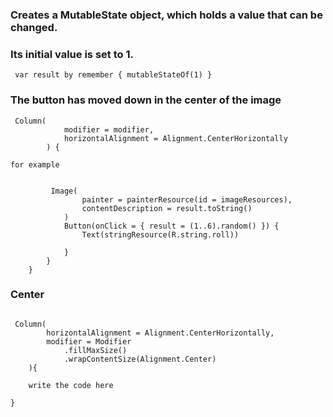 ### Creates a MutableState object, which holds a value that can be changed.
 ### Its initial value is set to 1.


````
 var result by remember { mutableStateOf(1) }

````
### The button has moved down in the center of the image

````
 Column(
            modifier = modifier,
            horizontalAlignment = Alignment.CenterHorizontally
        ) {

for example


         Image(
                painter = painterResource(id = imageResources),
                contentDescription = result.toString()
            )
            Button(onClick = { result = (1..6).random() }) {
                Text(stringResource(R.string.roll))

            }
        }
    }
````
### Center

````

 Column(
        horizontalAlignment = Alignment.CenterHorizontally,
        modifier = Modifier
            .fillMaxSize()
            .wrapContentSize(Alignment.Center)
    ){

    write the code here

}
